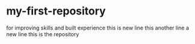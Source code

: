 # my-first-repository
for improving skills and built experience
this is new line
this another line
a new line
this is the repository
